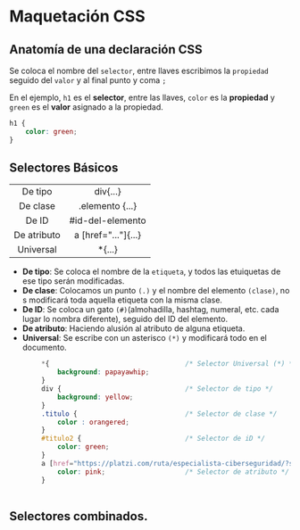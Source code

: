 # Maquetación CSS

## Anatomía de una declaración CSS

Se coloca el nombre del `selector`, entre llaves escribimos la `propiedad` seguido del `valor` y al final punto y coma `;`

En el ejemplo, `h1` es el **selector**, entre las llaves, `color` es la **propiedad** y `green` es el **valor** asignado a la propiedad.

```css
h1 {
    color: green;
}
```

## Selectores Básicos
|   |  |
| :---: | :---: |
| De tipo | div{...} |
| De clase | .elemento {...} |
| De ID | #id-del-elemento |
| De atributo | a [href="..."]{...} | 
| Universal | *{...} |

- **De tipo**: Se coloca el nombre de la `etiqueta`, y todos las etuiquetas de ese tipo serán modificadas.  
- **De clase**: Colocamos un punto `(.)` y el nombre del elemento `(clase)`, no s modificará toda aquella etiqueta con la misma clase.
- **De ID**: Se coloca un gato `(#)`(almohadilla, hashtag, numeral, etc. cada lugar lo nombra diferente), seguido del ID del elemento.
- **De atributo**: Haciendo alusión al atributo de alguna etiqueta.
- **Universal**: Se escribe con un asterisco `(*)` y modificará todo en el documento.

```css 
        *{                                  /* Selector Universal (*) */
            background: papayawhip;             
        }
        div {                               /* Selector de tipo */
            background: yellow;
        }
        .titulo {                           /* Selector de clase */
            color : orangered;
        }
        #titulo2 {                          /* Selector de iD */
            color: green;
        }
        a [href="https://platzi.com/ruta/especialista-ciberseguridad/?school=_escuela_ciberseguridad_"]{     
            color: pink;                    /* Selector de atributo */
        }
       
```

## Selectores combinados.
